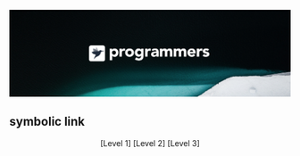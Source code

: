 ![background](./background.png)
## symbolic link

<div style="text-align:center;"> <a>[Level 1]</a> <a>[Level 2]</a> <a>[Level 3]</a> </div>

